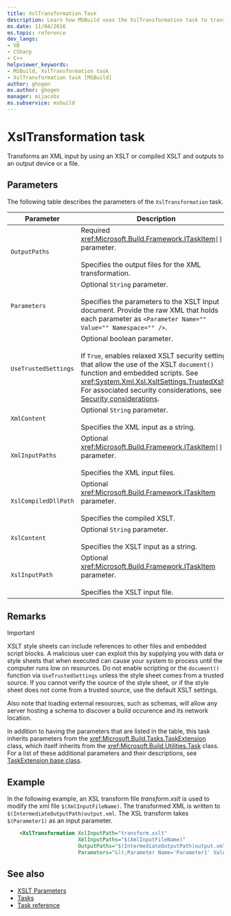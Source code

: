 ```yaml
---
title: XslTransformation Task
description: Learn how MSBuild uses the XslTransformation task to transform an XML input using an XSLT and output to an output device or file.
ms.date: 11/04/2016
ms.topic: reference
dev_langs:
- VB
- CSharp
- C++
helpviewer_keywords:
- MSBuild, XslTransformation task
- XslTransformation task [MSBuild]
author: ghogen
ms.author: ghogen
manager: mijacobs
ms.subservice: msbuild
---
```

# XslTransformation task

Transforms an XML input by using an XSLT or compiled XSLT and outputs to an output device or a file.

## Parameters

 The following table describes the parameters of the `XslTransformation` task.

|Parameter|Description|
|---------------|-----------------|
|`OutputPaths`|Required <xref:Microsoft.Build.Framework.ITaskItem>`[]` parameter.<br /><br /> Specifies the output files for the XML transformation.|
|`Parameters`|Optional `String` parameter.<br /><br /> Specifies the parameters to the XSLT Input document.  Provide the raw XML that holds each parameter as `<Parameter Name="" Value="" Namespace="" />`.|
|`UseTrustedSettings`|Optional boolean parameter.<br/><br/> If `True`, enables relaxed XSLT security settings that allow the use of the XSLT `document()` function and embedded scripts. See <xref:System.Xml.Xsl.XsltSettings.TrustedXslt*>. For associated security considerations, see [Security considerations](/dotnet/api/system.xml.xsl.xslcompiledtransform#security-considerations).|
|`XmlContent`|Optional `String` parameter.<br /><br /> Specifies the XML input as a string.|
|`XmlInputPaths`|Optional <xref:Microsoft.Build.Framework.ITaskItem>`[]` parameter.<br /><br /> Specifies the XML input files.|
|`XslCompiledDllPath`|Optional <xref:Microsoft.Build.Framework.ITaskItem> parameter.<br /><br /> Specifies the compiled XSLT.|
|`XslContent`|Optional `String` parameter.<br /><br /> Specifies the XSLT input as a string.|
|`XslInputPath`|Optional <xref:Microsoft.Build.Framework.ITaskItem> parameter.<br /><br /> Specifies the XSLT input file.|

## Remarks

> [!IMPORTANT]
>  XSLT style sheets can include references to other files and embedded script blocks. A malicious user can exploit this by supplying you with data or style sheets that when executed can cause your system to process until the computer runs low on resources. Do not enable scripting or the `document()` function via `UseTrustedSettings` unless the style sheet comes from a trusted source. If you cannot verify the source of the style sheet, or if the style sheet does not come from a trusted source, use the default XSLT settings.
>  
>  Also note that loading external resources, such as schemas, will allow any server hosting a schema to discover a build occurence and its network location.

 In addition to having the parameters that are listed in the table, this task inherits parameters from the <xref:Microsoft.Build.Tasks.TaskExtension> class, which itself inherits from the <xref:Microsoft.Build.Utilities.Task> class. For a list of these additional parameters and their descriptions, see [TaskExtension base class](../msbuild/taskextension-base-class.md).

## Example

In the following example, an XSL transform file *transform.xslt* is used to modify the xml file `$(XmlInputFileName)`. The transformed XML is written to `$(IntermediateOutputPath)output.xml`. The XSL transform takes `$(Parameter1)` as an input parameter.

```xml
    <XslTransformation XslInputPath="transform.xslt"
                       XmlInputPaths="$(XmlInputFileName)"
                       OutputPaths="$(IntermediateOutputPath)output.xml"
                       Parameters="&lt;Parameter Name='Parameter1' Value='$(Parameter1)'/&gt;"/>
```

## See also

- [XSLT Parameters](/dotnet/standard/data/xml/xslt-parameters)
- [Tasks](../msbuild/msbuild-tasks.md)
- [Task reference](../msbuild/msbuild-task-reference.md)
